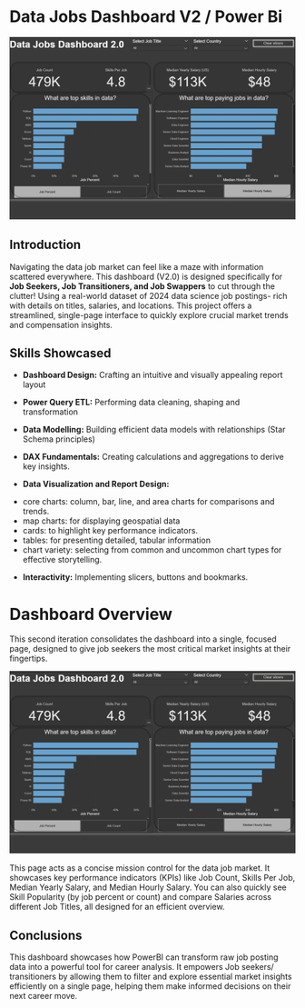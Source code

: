 # Data Jobs Dashboard V2 / Power Bi

![Dashboard Page 1](/Images/Project2_Page%201.png)

## Introduction

Navigating the data job market can feel like a maze with information scattered everywhere. This dashboard (V2.0) is designed specifically for **Job Seekers, Job Transitioners, and Job Swappers** to cut through the clutter! Using a real-world dataset of 2024 data science job postings- rich with details on titles, salaries, and locations. This project offers a streamlined, single-page interface to quickly explore crucial market trends and compensation insights.

## Skills Showcased

- **Dashboard Design:** Crafting an intuitive and visually appealing report layout
- **Power Query ETL:** Performing data cleaning, shaping and transformation

- **Data Modelling:** Building efficient data models with relationships (Star Schema principles)

- **DAX Fundamentals:** Creating calculations and aggregations to derive key insights.


- **Data Visualization and Report Design:**
* core charts: column, bar, line, and area charts for comparisons and trends.
* map charts:  for displaying geospatial data
* cards: to highlight key performance indicators.
* tables: for presenting detailed, tabular information
* chart variety: selecting from common and uncommon chart types for effective storytelling.

- **Interactivity:** Implementing slicers, buttons and bookmarks.

# Dashboard Overview
This second iteration consolidates the dashboard into a single, focused page, designed to give job seekers the most critical market insights at their fingertips.


![Dashboard Page 1](/Images/Project2_Page%201.png)

This page acts as a concise mission control for the data job market. It showcases key performance indicators (KPIs) like Job Count, Skills Per Job, Median Yearly Salary, and Median Hourly Salary. You can also quickly see Skill Popularity (by job percent or count) and compare Salaries across different Job Titles, all designed for an efficient overview.


## Conclusions
This dashboard showcases how PowerBI can transform raw job posting data into a powerful tool for career analysis. It empowers Job seekers/ transitioners by allowing them to filter and explore essential market insights efficiently on a single page, helping them make informed decisions on their next career move.